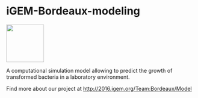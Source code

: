 # iGEM-Bordeaux-modeling

<img src="http://savandara.besse.emi.u-bordeaux.fr/Wiki/img/iGEM_Bordeaux_logo_v2.png" height="100"/>

A computational simulation model allowing to predict the growth of transformed bacteria in a laboratory environment.

Find more about our project at http://2016.igem.org/Team:Bordeaux/Model 
